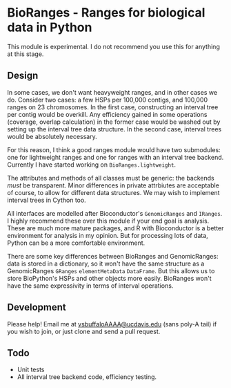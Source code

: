 # BioRanges - Ranges for biological data in Python

This module is experimental. I do not recommend you use this for
anything at this stage.

## Design 

In some cases, we don't want heavyweight ranges, and in other cases we
do. Consider two cases: a few HSPs per 100,000 contigs, and 100,000
ranges on 23 chromosomes. In the first case, constructing an interval
tree per contig would be overkill. Any efficiency gained in some
operations (coverage, overlap calculation) in the former case would be
washed out by setting up the interval tree data structure. In the
second case, interval trees would be absolutely necessary.

For this reason, I think a good ranges module would have two
submodules: one for lightweight ranges and one for ranges with an
interval tree backend. Currently I have started working on
`BioRanges.lightweight`.

The attributes and methods of all classes must be generic: the
backends *must* be transparent. Minor differences in private
attrbiutes are acceptable of course, to allow for different data
structures. We may wish to implement interval trees in Cython too. 

All interfaces are modelled after Bioconductor's `GenomicRanges` and
`IRanges`. I highly recommend these over this module if your end goal
is analysis. These are much more mature packages, and R with
Bioconductor is a better environment for analysis in my opinion. But
for processing lots of data, Python can be a more comfortable
environment.

There are some key differences between BioRanges and GenomicRanges:
data is stored in a dictionary, so it won't have the same structure as
a GenomicRanges `GRanges` `elementMetaData` `DataFrame`. But this
allows us to store BioPython's HSPs and other objects more
easily. BioRanges won't have the same expressivity in terms of
interval operations.

## Development

Please help! Email me at vsbuffaloAAAA@ucdavis.edu (sans poly-A tail)
if you wish to join, or just clone and send a pull request.

## Todo

 - Unit tests
 - All interval tree backend code, efficiency testing.

